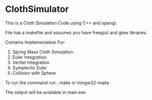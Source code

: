 # ClothSimulator

This is a Cloth Simulation Code using C++ and opengl.

File has a makefile and assumes you have freeglut and glew libraries.

Contains Implementation For:
 1. Spring Mass Cloth Simulation.
 2. Euler Integration
 3. Vertlet Integration
 4. Symplectic Euler
 5. Collision with Sphere

To run the command run : make or mingw32-make

The output will be available in main.exe
